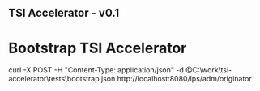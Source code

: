 TSI Accelerator - v0.1
--------------------------------------------------------------------------------------------

# Bootstrap TSI Accelerator
curl -X POST -H "Content-Type: application/json" -d @C:\work\tsi-accelerator\tests\bootstrap.json http://localhost:8080/lps/adm/originator

